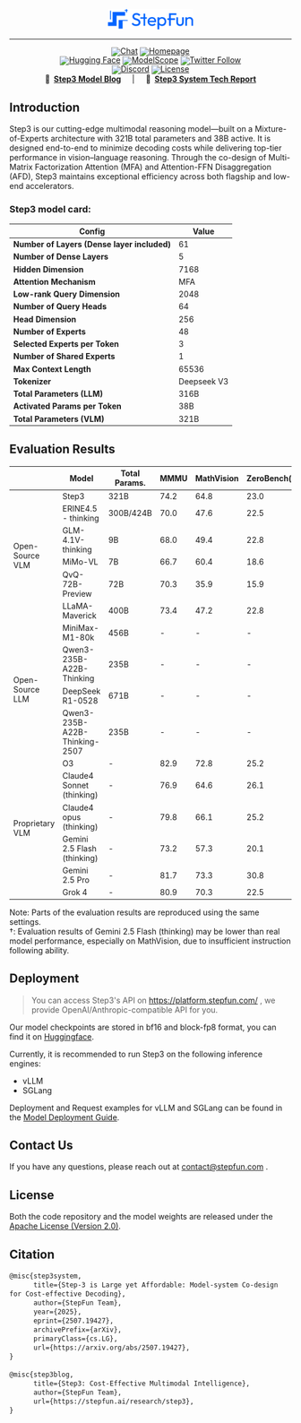 <div align="center">
  <picture>
      <img src="figures/stepfun-logo.png" width="30%" alt="StepFun: Cost-Effective Multimodal Intelligence">
  </picture>
</div>

<hr>

<div align="center" style="line-height:1">
  <a href="https://stepfun.com/" target="_blank"><img alt="Chat" src="https://img.shields.io/badge/Chat-StepFun-ff6b6b?color=1783ff&logoColor=white"/></a>
  <a href="https://stepfun.com/" target="_blank"><img alt="Homepage" src="https://img.shields.io/badge/Homepage-StepFun-white?logo=StepFun&logoColor=white"/></a>
</div>

<div align="center" style="line-height: 1;">
  <a href="https://huggingface.co/collections/stepfun-ai/step3-688a3d652dbb45d868f9d42d" target="_blank"><img alt="Hugging Face" src="https://img.shields.io/badge/%F0%9F%A4%97%20Hugging%20Face-StepFun-ffc107?color=ffc107&logoColor=white"/></a>
  <a href="https://www.modelscope.cn/models/stepfun-ai/step3" target="_blank"><img alt="ModelScope" src="https://img.shields.io/badge/ModelScope-StepFun-white?logo=modelscope&logoColor=white"/></a>
  <a href="https://x.com/StepFun_ai" target="_blank"><img alt="Twitter Follow" src="https://img.shields.io/badge/Twitter-StepFun-white?logo=x&logoColor=white"/></a>
</div>

<div align="center" style="line-height: 1;">
<a href="https://discord.com/invite/XHheP5Fn" target="_blank"><img alt="Discord" src="https://img.shields.io/badge/Discord-StepFun-white?logo=discord&logoColor=white"/></a>
  <a href="LICENSE"><img alt="License" src="https://img.shields.io/badge/License-Apache%202.0-blue?&color=blue"/></a>
</div>

<div align="center">
<b>📰&nbsp;&nbsp;<a href="https://stepfun.ai/research/step3">Step3 Model Blog</a></b> &nbsp;&nbsp;&nbsp; | &nbsp;&nbsp;&nbsp; <b>📄&nbsp;&nbsp;<a href="https://arxiv.org/abs/2507.19427">Step3 System Tech Report</a></b>
</div>

## Introduction

Step3 is our cutting-edge multimodal reasoning model—built on a Mixture-of-Experts architecture with 321B total parameters and 38B active. 
It is designed end-to-end to minimize decoding costs while delivering top-tier performance in vision–language reasoning. 
Through the co-design of Multi-Matrix Factorization Attention (MFA) and Attention-FFN Disaggregation (AFD), 
Step3 maintains exceptional efficiency across both flagship and low-end accelerators.

### Step3 model card:

|          Config        |  Value  |
|------------------------|---------|
| **Number of Layers (Dense layer included)**|61|
|**Number of Dense Layers**| 5|
| **Hidden Dimension**       | 7168    |
| **Attention Mechanism**    | MFA     |
| **Low-rank Query Dimension** | 2048  |
| **Number of Query Heads**          | 64      |
| **Head Dimension**        | 256     |
|**Number of Experts** |48|
|**Selected Experts per Token**|3|
|**Number of Shared Experts**| 1|
| **Max Context Length** | 65536 |
| **Tokenizer** | Deepseek V3 |
| **Total Parameters (LLM)** | 316B |
| **Activated Params per Token** | 38B |
| **Total Parameters (VLM)** | 321B |


## Evaluation Results
<table>
  <thead>
    <tr>
      <th></th>
      <th>Model</th>
      <th>Total Params.</th>
      <th>MMMU</th>
      <th>MathVision</th>
      <th>ZeroBench(sub)</th>
      <th>DYNAMATH</th>
      <th>SimpleVQA</th>
      <th>HallusionBench</th>
      <th>AIME25</th>
      <th>HMMT25</th>
      <th>CNMO24</th>
      <th>GPQA-Diamond</th>
      <th>LiveCodeBench<br>(24.8-25.5)</th>
    </tr>
  </thead>
  <tbody>
    <tr>
      <td rowspan="6">Open-Source VLM</td>
      <td>Step3</td>
      <td>321B</td>
      <td>74.2</td>
      <td>64.8</td>
      <td>23.0</td>
      <td>50.1</td>
      <td>62.2</td>
      <td>64.2</td>
      <td>82.9</td>
      <td>70.0</td>
      <td>83.7</td>
      <td>73.0</td>
      <td>67.1</td>
    </tr>
    <tr>
      <td>ERINE4.5 - thinking</td>
      <td>300B/424B</td>
      <td>70.0</td>
      <td>47.6</td>
      <td>22.5</td>
      <td>46.9</td>
      <td>59.8</td>
      <td>60.0</td>
      <td>35.1</td>
      <td>40.5*</td>
      <td>75.5</td>
      <td>76.8</td>
      <td>38.8</td>
    </tr>
    <tr>
      <td>GLM-4.1V-thinking</td>
      <td>9B</td>
      <td>68.0</td>
      <td>49.4</td>
      <td>22.8</td>
      <td>41.9</td>
      <td>48.1</td>
      <td>60.8</td>
      <td>13.3</td>
      <td>6.7</td>
      <td>25.0</td>
      <td>47.4</td>
      <td>24.2</td>
    </tr>
    <tr>
      <td>MiMo-VL</td>
      <td>7B</td>
      <td>66.7</td>
      <td>60.4</td>
      <td>18.6</td>
      <td>45.9</td>
      <td>48.5</td>
      <td>59.6</td>
      <td>60.0</td>
      <td>34.6</td>
      <td>69.9</td>
      <td>55.5</td>
      <td>50.1</td>
    </tr>
    <tr>
      <td>QvQ-72B-Preview</td>
      <td>72B</td>
      <td>70.3</td>
      <td>35.9</td>
      <td>15.9</td>
      <td>30.7</td>
      <td>40.3</td>
      <td>50.8</td>
      <td>22.7</td>
      <td>49.5</td>
      <td>47.3</td>
      <td>10.9</td>
      <td>24.1</td>
    </tr>
    <tr>
      <td>LLaMA-Maverick</td>
      <td>400B</td>
      <td>73.4</td>
      <td>47.2</td>
      <td>22.8</td>
      <td>47.1</td>
      <td>45.4</td>
      <td>57.1</td>
      <td>19.2</td>
      <td>8.91</td>
      <td>41.6</td>
      <td>69.8</td>
      <td>33.9</td>
    </tr>
    <tr>
      <td rowspan="4">Open-Source LLM</td>
      <td>MiniMax-M1-80k</td>
      <td>456B</td>
      <td>-</td>
      <td>-</td>
      <td>-</td>
      <td>-</td>
      <td>-</td>
      <td>-</td>
      <td>76.9</td>
      <td>-</td>
      <td>-</td>
      <td>70.0</td>
      <td>65.0</td>
    </tr>
    <tr>
      <td>Qwen3-235B-A22B-Thinking</td>
      <td>235B</td>
      <td>-</td>
      <td>-</td>
      <td>-</td>
      <td>-</td>
      <td>-</td>
      <td>-</td>
      <td>81.5</td>
      <td>62.5</td>
      <td>-</td>
      <td>71.1</td>
      <td>65.9</td>
    </tr>
    <tr>
      <td>DeepSeek R1-0528</td>
      <td>671B</td>
      <td>-</td>
      <td>-</td>
      <td>-</td>
      <td>-</td>
      <td>-</td>
      <td>-</td>
      <td>87.5</td>
      <td>79.4</td>
      <td>86.9</td>
      <td>81.0</td>
      <td>73.3</td>
    </tr>
    <tr>
      <td>Qwen3-235B-A22B-Thinking-2507</td>
      <td>235B</td>
      <td>-</td>
      <td>-</td>
      <td>-</td>
      <td>-</td>
      <td>-</td>
      <td>-</td>
      <td>92.3</td>
      <td>83.9</td>
      <td>-</td>
      <td>81.1</td>
      <td>-</td>
    </tr>
    <tr>
      <td rowspan="6">Proprietary VLM</td>
      <td>O3</td>
      <td>-</td>
      <td>82.9</td>
      <td>72.8</td>
      <td>25.2</td>
      <td>58.1</td>
      <td>59.8</td>
      <td>60.1</td>
      <td>88.9</td>
      <td>70.1</td>
      <td>86.7</td>
      <td>83.3</td>
      <td>75.8</td>
    </tr>
    <tr>
      <td>Claude4 Sonnet (thinking)</td>
      <td>-</td>
      <td>76.9</td>
      <td>64.6</td>
      <td>26.1</td>
      <td>48.1</td>
      <td>43.7</td>
      <td>57.0</td>
      <td>70.5</td>
      <td>-</td>
      <td>-</td>
      <td>75.4</td>
      <td>55.9</td>
    </tr>
    <tr>
      <td>Claude4 opus (thinking)</td>
      <td>-</td>
      <td>79.8</td>
      <td>66.1</td>
      <td>25.2</td>
      <td>49.3</td>
      <td>47.2</td>
      <td>59.9</td>
      <td>75.5</td>
      <td>-</td>
      <td>-</td>
      <td>79.6</td>
      <td>56.6</td>
    </tr>
    <tr>
      <td>Gemini 2.5 Flash (thinking)</td>
      <td>-</td>
      <td>73.2</td>
      <td>57.3</td>
      <td>20.1</td>
      <td>57.1</td>
      <td>61.1</td>
      <td>65.2</td>
      <td>72.0</td>
      <td>-</td>
      <td>-</td>
      <td>82.8</td>
      <td>61.9</td>
    </tr>
    <tr>
      <td>Gemini 2.5 Pro</td>
      <td>-</td>
      <td>81.7</td>
      <td>73.3</td>
      <td>30.8</td>
      <td>56.3</td>
      <td>66.8</td>
      <td>66.8</td>
      <td>88.0</td>
      <td>-</td>
      <td>-</td>
      <td>86.4</td>
      <td>71.8</td>
    </tr>
    <!-- 新增 Grok 4 -->
    <tr>
      <td>Grok 4</td>
      <td>-</td>
      <td>80.9</td>
      <td>70.3</td>
      <td>22.5</td>
      <td>40.7</td>
      <td>55.9</td>
      <td>64.8</td>
      <td>98.8</td>
      <td>93.9</td>
      <td>85.5</td>
      <td>87.5</td>
      <td>79.3</td>
    </tr>
  </tbody>
</table>

Note: Parts of the evaluation results are reproduced using the same settings.  
†: Evaluation results of Gemini 2.5 Flash (thinking) may be lower than real model performance, especially on MathVision, due to insufficient instruction following ability. 
## Deployment


> You can access Step3's API on https://platform.stepfun.com/ , we provide OpenAI/Anthropic-compatible API for you.
>

Our model checkpoints are stored in bf16 and block-fp8 format, you can find it on [Huggingface](https://huggingface.co/collections/stepfun-ai/step3-688a3d652dbb45d868f9d42d).

Currently, it is recommended to run Step3 on the following inference engines:

* vLLM
* SGLang

Deployment and Request examples for vLLM and SGLang can be found in the [Model Deployment Guide](docs/deploy_guidance.md).

## Contact Us
If you have any questions, please reach out at [contact@stepfun.com](mailto:contact@stepfun.com) .

## License
Both the code repository and the model weights are released under the [Apache License (Version 2.0)](./LICENSE).

## Citation
```
@misc{step3system,
      title={Step-3 is Large yet Affordable: Model-system Co-design for Cost-effective Decoding}, 
      author={StepFun Team},
      year={2025},
      eprint={2507.19427},
      archivePrefix={arXiv},
      primaryClass={cs.LG},
      url={https://arxiv.org/abs/2507.19427}, 
}

@misc{step3blog,
      title={Step3: Cost-Effective Multimodal Intelligence}, 
      author={StepFun Team},
      url={https://stepfun.ai/research/step3}, 
}
```
